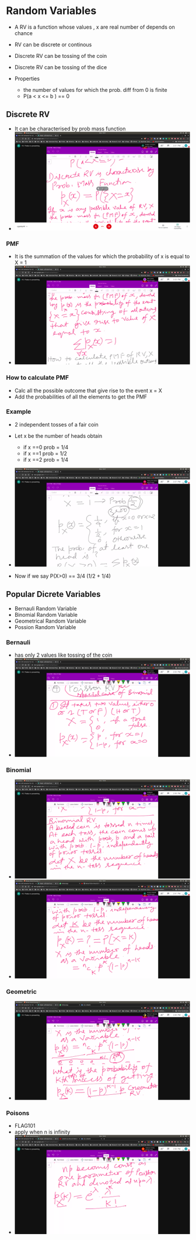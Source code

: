 # Random Variables

- A RV is a function whose values , x are real number of depends on chance
- RV can be discrete or continous
- Discrete RV can be tossing of the coin
- Discrete RV can be tossing of the dice

- Properties
  -  the number of values for which the prob. diff from 0 is finite
  -  P(a < x <= b ) == 0

## Discrete RV
- It can be characterised by prob mass function
- ![prob_mass](prob_mass.jpg)

### PMF
- It is the summation of the values for which the probability of x is equal to X = 1
- ![PMF](PMF.jpg)

### How to calculate PMF
- Calc all the possible outcome that give rise to the event x = X
- Add the probabilities of all the elements to get the PMF

### Example

- 2 independent tosses of a fair coin
- Let x be the number of heads obtain
   - if x ==0 prob = 1/4
   - if x ==1 prob = 1/2
   - if x ==2 prob = 1/4
- ![PMF_res](PMF_res.jpg)

- Now if we say P(X>0) == 3/4 (1/2 + 1/4)

## Popular Dicrete Variables
- Bernauli Random Variable
- Binomial Random Variable
- Geometrical Random Variable
- Possion Random Variable

### Bernauli

- has only 2 values like tossing of the coin
- ![bernauli](bernauli.jpg)

### Binomial

- ![binomial](binomial.jpg)
- ![binomial2.jpg](binomial2.jpg)

### Geometric

- ![geometric.jpg](geometric.jpg)

### Poisons
- FLAG101
- apply when n is infinity
- ![poisons](poisons.jpg)
